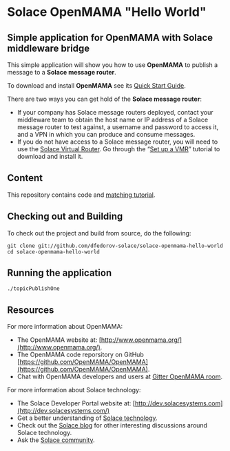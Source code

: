 # Solace OpenMAMA "Hello World"
## Simple application for OpenMAMA with Solace middleware bridge

This simple application will show you how to use __OpenMAMA__ to publish a message to a __Solace message router__.

To download and install __OpenMAMA__ see its [Quick Start Guide](http://www.openmama.org/content/quick-start-guide).

There are two ways you can get hold of the __Solace message router__:
- If your company has Solace message routers deployed, contact your middleware team to obtain the host name or IP address of a Solace message router to test against, a username and password to access it, and a VPN in which you can produce and consume messages.
- If you do not have access to a Solace message router, you will need to use the [Solace Virtual Router](http://www.solacesystems.com/products/solace-virtual-message-router). Go through the “[Set up a VMR](http://dev.solacesystems.com/get-started/vmr-setup-tutorials/setting-up-solace-vmr/)” tutorial to download and install it.

## Content

This repository contains code and [matching tutorial](https://dfedorov-solace.github.io/solace-openmama-hello-world/).

## Checking out and Building

To check out the project and build from source, do the following:

    git clone git://github.com/dfedorov-solace/solace-openmama-hello-world
    cd solace-openmama-hello-world
    
## Running the application

    ./topicPublishOne

## Resources

For more information about OpenMAMA:

- The OpenMAMA website at: [http://www.openmama.org/](http://www.openmama.org/).
- The OpenMAMA code reporsitory on GitHub [https://github.com/OpenMAMA/OpenMAMA](https://github.com/OpenMAMA/OpenMAMA).
- Chat with OpenMAMA developers and users at [Gitter OpenMAMA room](https://gitter.im/OpenMAMA/OpenMAMA).

For more information about Solace technology:

- The Solace Developer Portal website at: [http://dev.solacesystems.com](http://dev.solacesystems.com/)
- Get a better understanding of [Solace technology](http://dev.solacesystems.com/tech/).
- Check out the [Solace blog](http://dev.solacesystems.com/blog/) for other interesting discussions around Solace technology.
- Ask the [Solace community](http://dev.solacesystems.com/community/).
